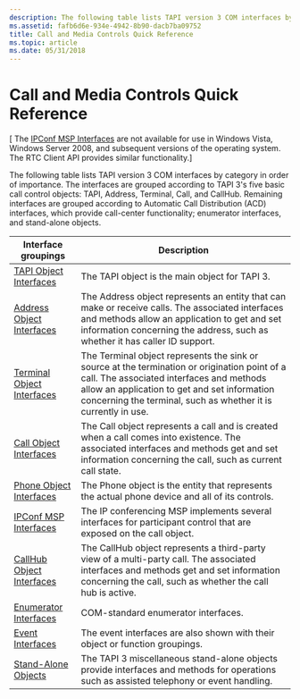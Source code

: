 ```yaml
---
description: The following table lists TAPI version 3 COM interfaces by category in order of importance.
ms.assetid: fafb6d6e-934e-4942-8b90-dacb7ba09752
title: Call and Media Controls Quick Reference
ms.topic: article
ms.date: 05/31/2018
---
```


# Call and Media Controls Quick Reference

\[ The [IPConf MSP Interfaces](ipconf-msp-interfaces.md) are not available for use in Windows Vista, Windows Server 2008, and subsequent versions of the operating system. The RTC Client API provides similar functionality.\]

The following table lists TAPI version 3 COM interfaces by category in order of importance. The interfaces are grouped according to TAPI 3's five basic call control objects: TAPI, Address, Terminal, Call, and CallHub. Remaining interfaces are grouped according to Automatic Call Distribution (ACD) interfaces, which provide call-center functionality; enumerator interfaces, and stand-alone objects.



| Interface groupings                                          | Description                                                                                                                                                                                                                                                 |
|--------------------------------------------------------------|-------------------------------------------------------------------------------------------------------------------------------------------------------------------------------------------------------------------------------------------------------------|
| [TAPI Object Interfaces](tapi-object-interfaces.md)         | The TAPI object is the main object for TAPI 3.                                                                                                                                                                                                              |
| [Address Object Interfaces](address-object-interfaces.md)   | The Address object represents an entity that can make or receive calls. The associated interfaces and methods allow an application to get and set information concerning the address, such as whether it has caller ID support.                             |
| [Terminal Object Interfaces](terminal-object-interfaces.md) | The Terminal object represents the sink or source at the termination or origination point of a call. The associated interfaces and methods allow an application to get and set information concerning the terminal, such as whether it is currently in use. |
| [Call Object Interfaces](call-object-interfaces.md)         | The Call object represents a call and is created when a call comes into existence. The associated interfaces and methods get and set information concerning the call, such as current call state.                                                           |
| [Phone Object Interfaces](phone-object-interfaces.md)       | The Phone object is the entity that represents the actual phone device and all of its controls.                                                                                                                                                             |
| [IPConf MSP Interfaces](ipconf-msp-interfaces.md)           | The IP conferencing MSP implements several interfaces for participant control that are exposed on the call object.                                                                                                                                          |
| [CallHub Object Interfaces](callhub-object-interfaces.md)   | The CallHub object represents a third-party view of a multi-party call. The associated interfaces and methods get and set information concerning the call, such as whether the call hub is active.                                                          |
| [Enumerator Interfaces](enumerator-interfaces.md)           | COM-standard enumerator interfaces.                                                                                                                                                                                                                         |
| [Event Interfaces](./event-interfaces.md)            | The event interfaces are also shown with their object or function groupings.                                                                                                                                                                                |
| [Stand-Alone Objects](stand-alone-objects.md)               | The TAPI 3 miscellaneous stand-alone objects provide interfaces and methods for operations such as assisted telephony or event handling.                                                                                                                    |



 

 

 
